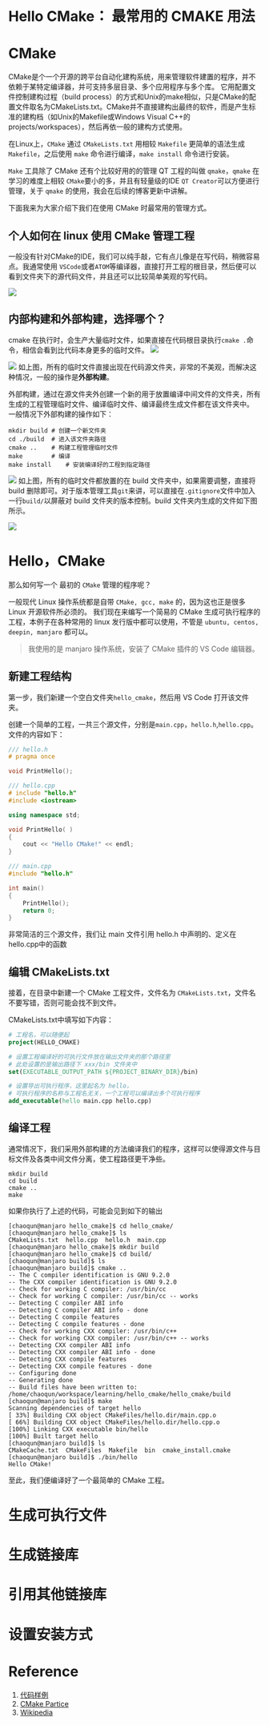 # Hello CMake： 最常用的 CMAKE 用法
# CMake 
CMake是个一个开源的跨平台自动化建构系统，用来管理软件建置的程序，并不依赖于某特定编译器，并可支持多层目录、多个应用程序与多个库。 它用配置文件控制建构过程（build process）的方式和Unix的make相似，只是CMake的配置文件取名为CMakeLists.txt。CMake并不直接建构出最终的软件，而是产生标准的建构档（如Unix的Makefile或Windows Visual C++的projects/workspaces），然后再依一般的建构方式使用。

在Linux上，`CMake` 通过 `CMakeLists.txt` 用相较 `Makefile` 更简单的语法生成 `Makefile`，之后使用 `make` 命令进行编译，`make install` 命令进行安装。

`Make` 工具除了 CMake 还有个比较好用的的管理 QT 工程的叫做 `qmake`，`qmake` 在学习的难度上相较 `CMake`要小的多，并且有轻量级的IDE `QT Creator`可以方便进行管理，关于 `qmake` 的使用，我会在后续的博客更新中讲解。

下面我来为大家介绍下我们在使用 CMake 时最常用的管理方式。

## 个人如何在 linux 使用 CMake 管理工程
一般没有针对CMake的IDE，我们可以纯手敲，它有点儿像是在写代码，稍微容易点。我通常使用 `VSCode`或者`ATOM`等编译器，直接打开工程的根目录，然后便可以看到文件夹下的源代码文件，并且还可以比较简单美观的写代码。

![](imgs/vscode_hello_cmake.png)

## 内部构建和外部构建，选择哪个？
cmake 在执行时，会生产大量临时文件，如果直接在代码根目录执行`cmake .`命令，相信会看到比代码本身更多的临时文件。
![](imgs/cmake_origin.png)

![](imgs/cmake_inter.png)
如上图，所有的临时文件直接出现在代码源文件夹，非常的不美观，而解决这种情况，一般的操作是**外部构建**。

外部构建，通过在源文件夹外创建一个新的用于放置编译中间文件的文件夹，所有生成的工程管理临时文件、编译临时文件、编译最终生成文件都在该文件夹中。
一般情况下外部构建的操作如下：

```
mkdir build # 创建一个新文件夹
cd ./build  # 进入该文件夹路径
cmake ..    # 构建工程管理临时文件
make        # 编译
make install    # 安装编译好的工程到指定路径
```

![](imgs/cmake_out.png)
如上图，所有的临时文件都放置的在 build 文件夹中，如果需要调整，直接将 build 删除即可。对于版本管理工具`git`来讲，可以直接在`.gitignore`文件中加入一行`build/`以屏蔽对 build 文件夹的版本控制。build 文件夹内生成的文件如下图所示。

![](imgs/cmake_out_build.png)

# Hello，CMake
那么如何写一个 最初的 `CMake` 管理的程序呢？

一般现代 Linux 操作系统都是自带 `CMake, gcc, make` 的，因为这也正是很多 Linux 开源软件所必须的。
我们现在来编写一个简易的 CMake 生成可执行程序的工程，本例子在各种常用的 linux 发行版中都可以使用，不管是 `ubuntu, centos, deepin, manjaro` 都可以。

> 我使用的是 manjaro 操作系统，安装了 CMake 插件的 VS Code 编辑器。

## 新建工程结构
第一步，我们新建一个空白文件夹`hello_cmake`，然后用 VS Code 打开该文件夹。

创建一个简单的工程，一共三个源文件，分别是`main.cpp`，`hello.h`,`hello.cpp`。
文件的内容如下：

```cpp
/// hello.h
# pragma once

void PrintHello();

/// hello.cpp
# include "hello.h"
#include <iostream>

using namespace std;

void PrintHello( )
{
    cout << "Hello CMake!" << endl;
}

/// main.cpp
#include "hello.h"

int main()
{
    PrintHello();
    return 0;
}
```

非常简洁的三个源文件，我们让 main 文件引用 hello.h 中声明的、定义在 hello.cpp中的函数

## 编辑 CMakeLists.txt
接着，在目录中新建一个 CMake 工程文件，文件名为 `CMakeLists.txt`，文件名不要写错，否则可能会找不到文件。

CMakeLists.txt中填写如下内容：

```CMake
# 工程名，可以随便起
project(HELLO_CMAKE)    

# 设置工程编译好的可执行文件放在输出文件夹的那个路径里
# 此处设置的是输出路径下 xxx/bin 文件夹中
set(EXECUTABLE_OUTPUT_PATH ${PROJECT_BINARY_DIR}/bin)

# 设置导出可执行程序，这里起名为 hello，
# 可执行程序的名称与工程名无关，一个工程可以编译出多个可执行程序
add_executable(hello main.cpp hello.cpp)
```

## 编译工程
通常情况下，我们采用外部构建的方法编译我们的程序，这样可以使得源文件与目标文件及各类中间文件分离，使工程路径更干净些。

```
mkdir build
cd build
cmake ..
make
```

如果你执行了上述的代码，可能会见到如下的输出

```
[chaoqun@manjaro hello_cmake]$ cd hello_cmake/
[chaoqun@manjaro hello_cmake]$ ls
CMakeLists.txt  hello.cpp  hello.h  main.cpp
[chaoqun@manjaro hello_cmake]$ mkdir build
[chaoqun@manjaro hello_cmake]$ cd build/
[chaoqun@manjaro build]$ ls
[chaoqun@manjaro build]$ cmake ..
-- The C compiler identification is GNU 9.2.0
-- The CXX compiler identification is GNU 9.2.0
-- Check for working C compiler: /usr/bin/cc
-- Check for working C compiler: /usr/bin/cc -- works
-- Detecting C compiler ABI info
-- Detecting C compiler ABI info - done
-- Detecting C compile features
-- Detecting C compile features - done
-- Check for working CXX compiler: /usr/bin/c++
-- Check for working CXX compiler: /usr/bin/c++ -- works
-- Detecting CXX compiler ABI info
-- Detecting CXX compiler ABI info - done
-- Detecting CXX compile features
-- Detecting CXX compile features - done
-- Configuring done
-- Generating done
-- Build files have been written to: /home/chaoqun/workspace/learning/hello_cmake/hello_cmake/build
[chaoqun@manjaro build]$ make
Scanning dependencies of target hello
[ 33%] Building CXX object CMakeFiles/hello.dir/main.cpp.o
[ 66%] Building CXX object CMakeFiles/hello.dir/hello.cpp.o
[100%] Linking CXX executable bin/hello
[100%] Built target hello
[chaoqun@manjaro build]$ ls
CMakeCache.txt  CMakeFiles  Makefile  bin  cmake_install.cmake
[chaoqun@manjaro build]$ ./bin/hello 
Hello CMake!
```
至此，我们便编译好了一个最简单的 CMake 工程。

# 生成可执行文件
# 生成链接库
# 引用其他链接库
# 设置安装方式
# Reference
1. [代码样例](https://github.com/Code-Freedom/hello_cmake)
2. [CMake Partice](http://file.ncnynl.com/ros/CMake%20Practice.pdf)
3. [Wikipedia](https://zh.wikipedia.org/wiki/CMake)

